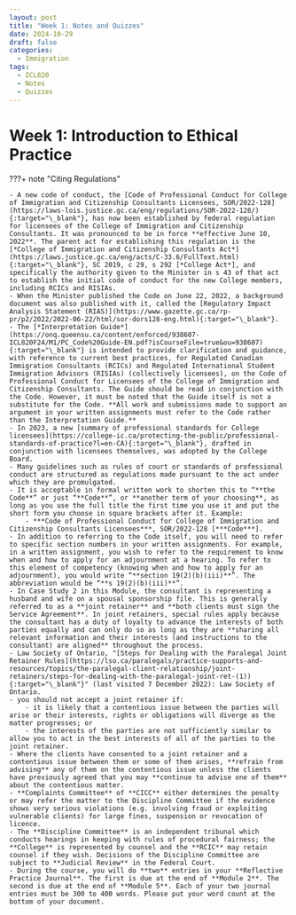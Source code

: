 ```yaml
---
layout: post
title: "Week 1: Notes and Quizzes"
date: 2024-10-29
draft: false
categories:
  - Immigration
tags:
  - ICL820
  - Notes
  - Quizzes
---
```


# Week 1: Introduction to Ethical Practice

???+ note "Citing Regulations"

    - A new code of conduct, the [Code of Professional Conduct for College of Immigration and Citizenship Consultants Licensees, SOR/2022-128](https://laws-lois.justice.gc.ca/eng/regulations/SOR-2022-128/){:target="\_blank"}, has now been established by federal regulation for licensees of the College of Immigration and Citizenship Consultants. It was pronounced to be in force **effective June 10, 2022**. The parent act for establishing this regulation is the [*College of Immigration and Citizenship Consultants Act*](https://laws.justice.gc.ca/eng/acts/C-33.6/FullText.html){:target="\_blank"}, SC 2019, c 29, s 292 [*College Act*], and specifically the authority given to the Minister in s 43 of that act to establish the initial code of conduct for the new College members, including RCICs and RISIAs.
    - When the Minister published the Code on June 22, 2022, a background document was also published with it, called the [Regulatory Impact Analysis Statement (RIAS)](https://www.gazette.gc.ca/rp-pr/p2/2022/2022-06-22/html/sor-dors128-eng.html){:target="\_blank"}.
    - The [*Interpretation Guide*](https://onq.queensu.ca/content/enforced/938607-ICL820F24/M1/PC_Code%20Guide-EN.pdf?isCourseFile=true&ou=938607){:target="\_blank"} is intended to provide clarification and guidance, with reference to current best practices, for Regulated Canadian Immigration Consultants (RCICs) and Regulated International Student Immigration Advisors (RISIAs) (collectively licensees), on the Code of Professional Conduct for Licensees of the College of Immigration and Citizenship Consultants. The Guide should be read in conjunction with the Code. However, it must be noted that the Guide itself is not a substitute for the Code. **All work and submissions made to support an argument in your written assignments must refer to the Code rather than the Interpretation Guide.**
    - In 2023, a new [summary of professional standards for College licensees](https://college-ic.ca/protecting-the-public/professional-standards-of-practice?l=en-CA){:target="\_blank"}, drafted in conjunction with licensees themselves, was adopted by the College Board.
    - Many guidelines such as rules of court or standards of professional conduct are structured as regulations made pursuant to the act under which they are promulgated.
    - It is acceptable in formal written work to shorten this to “**the Code**” or just “**Code**”, or **another term of your choosing**, as long as you use the full title the first time you use it and put the short form you choose in square brackets after it. Example:
        - ***Code of Professional Conduct for College of Immigration and Citizenship Consultants Licensees***, SOR/2022-128 [***Code***].
    - In addition to referring to the Code itself, you will need to refer to specific section numbers in your written assignments. For example, in a written assignment, you wish to refer to the requirement to know when and how to apply for an adjournment at a hearing. To refer to this element of competency (knowing when and how to apply for an adjournment), you would write “**section 19(2)(b)(iii)**”. The abbreviation would be “**s 19(2)(b)(iii)**”.
    - In Case Study 2 in this Module, the consultant is representing a husband and wife on a spousal sponsorship file. This is generally referred to as a **joint retainer** and **both clients must sign the Service Agreement**. In joint retainers, special rules apply because the consultant has a duty of loyalty to advance the interests of both parties equally and can only do so as long as they are **sharing all relevant information and their interests (and instructions to the consultant) are aligned** throughout the process.
    - Law Society of Ontario, "[Steps for Dealing with the Paralegal Joint Retainer Rules](https://lso.ca/paralegals/practice-supports-and-resources/topics/the-paralegal-client-relationship/joint-retainers/steps-for-dealing-with-the-paralegal-joint-ret-(1)){:target="\_blank"}" (last visited 7 December 2022): Law Society of Ontario.
    - you should not accept a joint retainer if:
        - it is likely that a contentious issue between the parties will arise or their interests, rights or obligations will diverge as the matter progresses; or
        - the interests of the parties are not sufficiently similar to allow you to act in the best interests of all of the parties to the joint retainer.
    - Where the clients have consented to a joint retainer and a contentious issue between them or some of them arises, **refrain from advising** any of them on the contentious issue unless the clients have previously agreed that you may **continue to advise one of them** about the contentious matter.
    - **Complaints Committee** of **CICC** either determines the penalty or may refer the matter to the Discipline Committee if the evidence shows very serious violations (e.g. involving fraud or exploiting vulnerable clients) for large fines, suspension or revocation of licence.
    - The **Discipline Committee** is an independent tribunal which conducts hearings in keeping with rules of procedural fairness; the **College** is represented by counsel and the **RCIC** may retain counsel if they wish. Decisions of the Discipline Committee are subject to **Judicial Review** in the Federal Court.
    - During the course, you will do **two** entries in your **Reflective Practice Journal**. The first is due at the end of **Module 2**. The second is due at the end of **Module 5**. Each of your two journal entries must be 300 to 400 words. Please put your word count at the bottom of your document.
